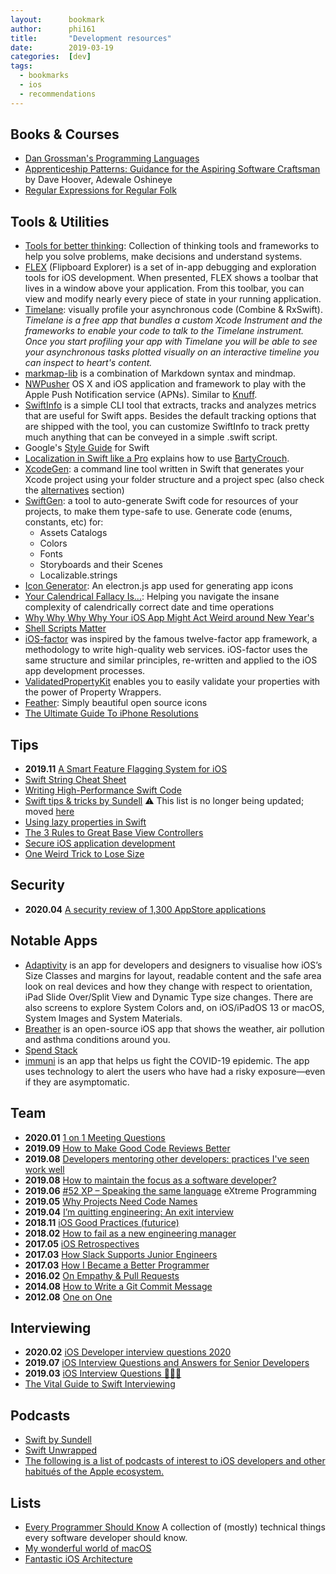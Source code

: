 ```yaml
---
layout:      bookmark
author:      phi161
title:       "Development resources"
date:        2019-03-19
categories:  [dev]
tags:
  - bookmarks
  - ios
  - recommendations
---
```


## Books & Courses

* [Dan Grossman's Programming Languages](https://www.coursera.org/learn/programming-languages/home/welcome)
* [Apprenticeship Patterns: Guidance for the Aspiring Software Craftsman](https://www.goodreads.com/book/show/5608045-apprenticeship-patterns) by Dave Hoover, Adewale Oshineye
* [Regular Expressions for Regular Folk](https://refrf.shreyasminocha.me/)


## Tools & Utilities

* [Tools for better thinking](https://untools.co/): Collection of thinking tools and frameworks to help you solve problems, make decisions and understand systems.
* [FLEX](https://github.com/Flipboard/FLEX) (Flipboard Explorer) is a set of in-app debugging and exploration tools for iOS development. When presented, FLEX shows a toolbar that lives in a window above your application. From this toolbar, you can view and modify nearly every piece of state in your running application.
* [Timelane](http://timelane.tools/): visually profile your asynchronous code (Combine & RxSwift). _Timelane is a free app that bundles a custom Xcode Instrument and the frameworks to enable your code to talk to the Timelane instrument. Once you start profiling your app with Timelane you will be able to see your asynchronous tasks plotted visually on an interactive timeline you can inspect to heart's content._
* [markmap-lib](https://markmap.js.org/) is a combination of Markdown syntax and mindmap.
* [NWPusher](https://github.com/noodlewerk/NWPusher) OS X and iOS application and framework to play with the Apple Push Notification service (APNs). Similar to [Knuff](https://github.com/KnuffApp).
* [SwiftInfo](https://github.com/rockbruno/SwiftInfo) is a simple CLI tool that extracts, tracks and analyzes metrics that are useful for Swift apps. Besides the default tracking options that are shipped with the tool, you can customize SwiftInfo to track pretty much anything that can be conveyed in a simple .swift script.
* Google's [Style Guide](https://google.github.io/swift/) for Swift
* [Localization in Swift like a Pro](https://medium.com/@Dschee/localization-in-swift-like-a-pro-48164203afe2) explains how to use [BartyCrouch](https://github.com/Flinesoft/BartyCrouch).
* [XcodeGen](https://github.com/yonaskolb/XcodeGen): a command line tool written in Swift that generates your Xcode project using your folder structure and a project spec (also check the [alternatives](https://github.com/yonaskolb/XcodeGen#alternatives) section)
* [SwiftGen](https://github.com/SwiftGen/SwiftGen): a tool to auto-generate Swift code for resources of your projects, to make them type-safe to use. Generate code (enums, constants, etc) for:
	* Assets Catalogs
	* Colors
	* Fonts
	* Storyboards and their Scenes
	* Localizable.strings
* [Icon Generator](https://github.com/onmyway133/IconGenerator): An electron.js app used for generating app icons
* [Your Calendrical Fallacy Is...](http://yourcalendricalfallacyis.com/): Helping you navigate the insane complexity of calendrically correct date and time operations
* [Why Why Why Why Your iOS App Might Act Weird around New Year's](https://app-o-mat.com/post/why-why-why-why)
* [Shell Scripts Matter](https://dev.to/thiht/shell-scripts-matter)
* [iOS-factor](https://ios-factor.com/) was inspired by the famous twelve-factor app framework, a methodology to write high-quality web services. iOS-factor uses the same structure and similar principles, re-written and applied to the iOS app development processes.
* [ValidatedPropertyKit](https://github.com/SvenTiigi/ValidatedPropertyKit) enables you to easily validate your properties with the power of Property Wrappers. 
* [Feather](https://feathericons.com/): Simply beautiful open source icons
* [The Ultimate Guide To iPhone Resolutions ](https://www.paintcodeapp.com/news/ultimate-guide-to-iphone-resolutions)


## Tips

* **2019.11** [A Smart Feature Flagging System for iOS](https://tech.just-eat.com/2019/11/26/a-smart-feature-flagging-system-for-ios/)
* [Swift String Cheat Sheet](https://useyourloaf.com/blog/swift-string-cheat-sheet)
* [Writing High-Performance Swift Code](https://github.com/apple/swift/blob/master/docs/OptimizationTips.rst)
* [Swift tips & tricks by Sundell](https://github.com/JohnSundell/SwiftTips) ⚠️ This list is no longer being updated; moved [here](https://www.swiftbysundell.com/tips)
* [Using lazy properties in Swift](https://www.swiftbysundell.com/posts/using-lazy-properties-in-swift)
* [The 3 Rules to Great Base View Controllers](http://ioscoachfrank.com/2017/05/15/3-rules-to-base-view-controllers.html)
* [Secure iOS application development](https://github.com/felixgr/secure-ios-app-dev)
* [One Weird Trick to Lose Size](https://blog.halide.cam/one-weird-trick-to-lose-size-c0a4013de331)


## Security

* **2020.04** [A security review of 1,300 AppStore applications](https://seredynski.com/articles/a-security-review-of-1300-appstore-applications.html)


## Notable Apps

* [Adaptivity](https://hacknicity.com/adaptivity) is an app for developers and designers to visualise how iOS’s Size Classes and margins for layout, readable content and the safe area look on real devices and how they change with respect to orientation, iPad Slide Over/Split View and Dynamic Type size changes. There are also screens to explore System Colors and, on iOS/iPadOS 13 or macOS, System Images and System Materials.
* [Breather](https://github.com/alexbaramilis/Building-Breather) 
is an open-source iOS app that shows the weather, air pollution and asthma conditions around you.
* [Spend Stack](https://www.spendstack.com/)
* [immuni](https://www.immuni.italia.it/) is an app that helps us fight the COVID-19 epidemic. The app uses technology to alert the users who have had a risky exposure—even if they are asymptomatic.


## Team

* **2020.01** [1 on 1 Meeting Questions](https://github.com/VGraupera/1on1-questions)
* **2019.09** [How to Make Good Code Reviews Better](https://stackoverflow.blog/2019/09/30/how-to-make-good-code-reviews-better/)
* **2019.08** [Developers mentoring other developers: practices I've seen work well](https://blog.pragmaticengineer.com/developers-mentoring-other-developers/)
* **2019.08** [How to maintain the focus as a software developer?](https://medium.com/flawless-app-stories/how-to-maintain-the-focus-as-a-software-developer-d43aeb25693c)
* **2019.06** [#52 XP – Speaking the same language](https://swifting.io/blog/2019/06/18/52-xp-speaking-the-same-language/) eXtreme Programming
* **2019.05** [Why Projects Need Code Names](https://artsy.github.io/blog/2019/05/10/why-projects-need-codenames/)
* **2019.04** [I’m quitting engineering: An exit interview](https://www.cottondroid.com/blog/exit-interview.html)
* **2018.11** [iOS Good Practices (futurice)](https://github.com/futurice/ios-good-practices)
* **2018.02** [How to fail as a new engineering manager](https://blog.usejournal.com/how-to-fail-as-a-new-engineering-manager-30b5fb617a)
* **2017.05** [iOS Retrospectives](http://artsy.github.io/blog/2017/05/27/ios-retrospectives/)
* **2017.03** [How Slack Supports Junior Engineers](https://slack.engineering/how-slack-supports-junior-engineers-89f6dcfe74a1#.gdk4w4ttn)
* **2017.03** [How I Became a Better Programmer](https://jlongster.com/How-I-Became-Better-Programmer)
* **2016.02** [On Empathy & Pull Requests](https://slack.engineering/on-empathy-pull-requests-979e4257d158)
* **2014.08** [How to Write a Git Commit Message](https://chris.beams.io/posts/git-commit/)
* **2012.08** [One on One](https://a16z.com/2012/08/30/one-on-one/)


## Interviewing

* **2020.02** [iOS Developer interview questions 2020](https://ordinarycoding.com/articles/ios-developer-interview-questions-2020/)
* **2019.07** [iOS Interview Questions and Answers for Senior Developers](https://www.tanaschita.com/posts/20190715-ios-interview-questions-and-answers-for-senior-developers-part-1/)
* **2019.03** [iOS Interview Questions 🤯😖😒](https://abhimuralidharan.medium.com/ios-interview-questions-736e27a96a74)
* [The Vital Guide to Swift Interviewing](https://www.toptal.com/swift#hiring-guide)


## Podcasts

* [Swift by Sundell](https://www.swiftbysundell.com/podcast/)
* [Swift Unwrapped](https://spec.fm/podcasts/swift-unwrapped)
* [The following is a list of podcasts of interest to iOS developers and other habitués of the Apple ecosystem.](https://github.com/vermont42/Podcasts)


## Lists

* [Every Programmer Should Know](https://github.com/mr-mig/every-programmer-should-know) A collection of (mostly) technical things every software developer should know.
* [My wonderful world of macOS](https://github.com/nikitavoloboev/my-mac-os/)
* [Fantastic iOS Architecture](https://github.com/onmyway133/fantastic-ios-architecture)
